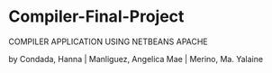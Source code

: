 # Compiler-Final-Project

COMPILER APPLICATION USING NETBEANS APACHE

by Condada, Hanna | Manliguez, Angelica Mae | Merino, Ma. Yalaine
